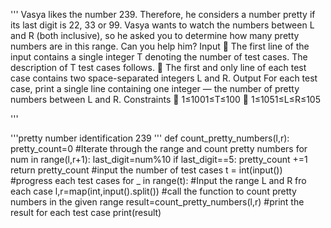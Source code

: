 '''
Vasya likes the number 239. Therefore, he considers a number pretty if its last digit
is 22, 33 or 99.
Vasya wants to watch the numbers between L and R (both inclusive), so he asked you to
determine how many pretty numbers are in this range. Can you help him?
Input
 The first line of the input contains a single integer T denoting the number of test
cases. The description of T test cases follows.
 The first and only line of each test case contains two space-separated
integers L and R.
Output
For each test case, print a single line containing one integer — the number of pretty
numbers between L and R.
Constraints
 1≤1001≤T≤100
 1≤1051≤L≤R≤105

'''

'''pretty number identification 239 '''
def count_pretty_numbers(l,r):
    pretty_count=0
    #Iterate through the range and count pretty numbers
    for num in range(l,r+1):
        last_digit=num%10
        if last_digit==5:
            pretty_count +=1
    return pretty_count
#input the number of test cases
t = int(input())
#progress each test cases
for _ in range(t):
    #Input the range L and R fro each case
    l,r=map(int,input().split())
    #call the function to count pretty numbers in the given range
    result=count_pretty_numbers(l,r)
    #print the result for each test case
    print(result)


